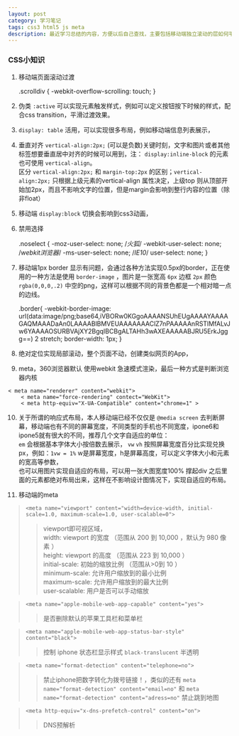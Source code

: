 ```yaml
---
layout: post
category: 学习笔记
tags: css3 html5 js meta
description: 最近学习总结的内容，方便以后自己查找，主要包括移动端独立滚动的层如何平滑滚动，交互样式，垂直布局，移动端版0.5像素的边框，meta默认webkit渲染和响应式布局的一些看法。响应式布局以后会单独在详细说明，其他的后期还会再补充。
---
```


### CSS小知识

  1. 移动端页面滚动过渡

		.scrolldiv { 
			-webkit-overflow-scrolling: touch;
		}

  2. 伪类 `:active` 可以实现元素触发样式，例如可以定义按钮按下时候的样式，配合css transition，平滑过渡效果。
  3.  `display: table` 活用，可以实现很多布局，例如移动端信息列表展示，
  4. 垂直对齐 `vertical-align:2px;` (可以是负数)关键时刻，文字和图片或者其他标签想要垂直居中对齐的时候可以用到，注： `display:inline-block` 的元素也可使用 `vertical-align`。  
  区分 `vertical-align:2px;` 和 `margin-top:2px` 的区别；`vertical-align:2px;` 只根据上级元素的vertical-align 属性决定，上级top 则从顶部开始加2px，而且不影响文字的位置，但是margin会影响到整行内容的位置（除非float）
  5. 移动端 `display:block` 切换会影响到css3动画，
  6. 禁用选择

  		.noselect {
			-moz-user-select: none; /*火狐*/
			-webkit-user-select: none; /*webkit浏览器*/
			-ms-user-select: none; /*IE10*/
			user-select: none;
		}
  
  7. 移动端1px border 显示有问题，会通过各种方法实现0.5px的border，正在使用的一种方法是使用 `border-image` ，图片是一张宽高 `6px`  边框 `2px`  颜色 `rgba(0,0,0,.2)`  中空的png，这样可以根据不同的背景色都是一个相对暗一点的边线。

		.border{
			-webkit-border-image: url(data:image/png;base64,iVBORw0KGgoAAAANSUhEUgAAAAYAAAAGAQMAAADaAn0LAAAABlBMVEUAAAAAAAClZ7nPAAAAAnRSTlMfALvJw6YAAAAOSURBVAjXY2BgqIBCBgALTAHh3wAXEAAAAABJRU5ErkJggg==) 2 stretch;
			border-width: 1px;
		}

  8. 绝对定位实现局部滚动，整个页面不动，创建类似网页的App，
  9. meta，360浏览器默认 使用webkit 急速模式渲染，最后一种方式是判断浏览器内核

  	< meta name="renderer" content="webkit">
		< meta name="force-rendering" contect="WebKit">
		< meta http-equiv="X-UA-Compatible" content="chrome=1" >

  10. 关于所谓的响应式布局，本人移动端已经不仅仅是 `@media screen` 去判断屏幕，移动端也有不同的屏幕宽度，不同类型的手机也不同宽度，ipone6和ipone5就有很大的不同，推荐几个文字自适应的单位：  
   `em` 会根据基本字体大小按倍数去展示， 
   `vw`  `vh` 按照屏幕宽度百分比实现兑换px，例如：`1vw = 1%` w是屏幕宽度，h是屏幕高度，可以定义字体大小和元素的宽高等参数，  
   也可以用图片实现自适应的布局，可以用一张大图宽度100% 撑起div 之后里面的元素都绝对布局出来，这样在不影响设计图情况下，实现自适应的布局。

  11. 移动端的meta
  
  >  `<meta name="viewport" content="width=device-width, initial-scale=1.0, maximum-scale=1.0, user-scalable=0">`    
  >> viewport即可视区域，  
  >> width: viewport 的宽度 （范围从 200 到 10,000 ，默认为 980 像素 ）  
  >> height: viewport 的高度 （范围从 223 到 10,000 ）  
  >> initial-scale: 初始的缩放比例 （范围从>0到 10 ）  
  >> minimum-scale: 允许用户缩放到的最小比例  
  >> maximum-scale: 允许用户缩放到的最大比例  
  >> user-scalable: 用户是否可以手动缩放  

  >  `<meta name="apple-mobile-web-app-capable" content="yes">`  
  >> 是否删除默认的苹果工具栏和菜单栏  
  
  >  `<meta name="apple-mobile-web-app-status-bar-style" content="black">`   
  >> 控制 iphone 状态栏显示样式  `black-translucent` 半透明  
  
  >  `<meta name="format-detection" content="telephone=no">`   
  >>  禁止iphone把数字转化为拨号链接！，类似的还有 `meta name="format-detection" content="email=no"` 和 `meta name="format-detection" content="adress=no"` 禁止跳到地图  

  >  `<meta http-equiv="x-dns-prefetch-control" content="on">`   
  >> DNS预解析  




[jekyll]: http://jekyllrb.com/ "Jekyll 官方文档"
[emacs-jekyll]: https://github.com/diasjorge/jekyll.el "Emacs Jekyll 插件"
[emacs-jekyll-better]: https://github.com/tangjiujun/emacs.d/blob/master/custom-util/jekyll.el "修改后的 Emacs Jekyll 插件"
